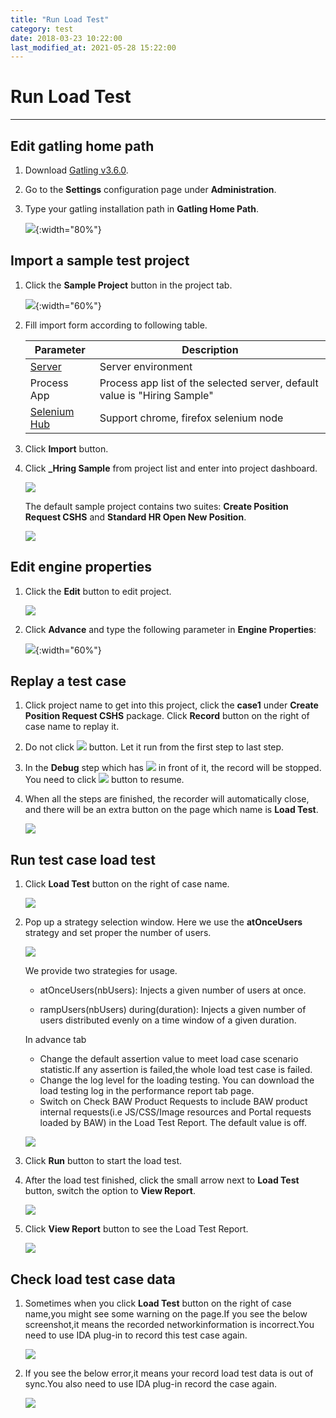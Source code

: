 ```yaml
---
title: "Run Load Test"
category: test
date: 2018-03-23 10:22:00
last_modified_at: 2021-05-28 15:22:00
---
```


# Run Load Test
***

##  Edit gatling home path

  1. Download [Gatling v3.6.0](https://repo1.maven.org/maven2/io/gatling/highcharts/gatling-charts-highcharts-bundle/3.6.0/gatling-charts-highcharts-bundle-3.6.0-bundle.zip).

  2. Go to the **Settings** configuration page under **Administration**.

  3. Type your gatling installation path in **Gatling Home Path**.

     ![][gatling_home]{:width="80%"}

## Import a sample test project

  1. Click the **Sample Project** button in the project tab.

      ![][test_import_form]{:width="60%"}

  2. Fill import form according to following table.

       |   Parameter   | Description    |
       | ------------- |----------------|
       | [Server][1]   |Server environment|
       | Process App   |Process app list of the selected server, default value is "Hiring Sample"|
       | [Selenium Hub][2]  |Support chrome, firefox selenium node|

   3. Click **Import** button.

   4. Click **_Hring Sample** from project list and enter into project dashboard.

       ![][test_hiring_sample_project]

      The default sample project contains two suites: **Create Position Request CSHS** and **Standard HR Open New Position**.

       ![][test_import_left_side_bar]

##  Edit engine properties

  1. Click the **Edit** button to edit project.

     ![][edit_project]

  2. Click **Advance** and type the following parameter in **Engine Properties**:

     ![][enable_load_test]{:width="60%"}

## Replay a test case

  1. Click project name to get into this project, click the **case1** under **Create Position Request CSHS** package. Click **Record** button on the right of case name to replay it.

  2. Do not click ![][test_record_stop] button. Let it run from the first step to last step.

  3. In the **Debug** step which has ![][test_debug_point] in front of it, the record will be stopped. You need to click ![][test_case_record_resume] button to resume.

  4. When all the steps are finished, the recorder will automatically close, and there will be an extra button on the page which name is **Load Test**.

     ![][load_test_button]

## Run test case load test

  1. Click **Load Test** button on the right of case name.

     ![][load_test_button]

  2. Pop up a strategy selection window. Here we use the **atOnceUsers** strategy and set proper the number of users.

     ![][select_strategy]
     
     
     We provide two strategies for usage. 

     - atOnceUsers(nbUsers): Injects a given number of users at once.  

     - rampUsers(nbUsers) during(duration): Injects a given number of users distributed evenly on a time window of a given duration.
     
     In advance tab 
     
     - Change the default assertion value to meet  load case scenario statistic.If any assertion is failed,the whole load test case is failed.
     - Change the log level for the loading testing. You can download the load testing log in the performance report tab page.
     - Switch on Check BAW Product Requests to include BAW product internal requests(i.e JS/CSS/Image resources and Portal requests loaded by BAW) in the Load Test Report. The default value is off.

     ![][gatling_report]

  


  3. Click **Run** button to start the load test.

  4. After the load test finished, click the small arrow next to **Load Test** button, switch the option to **View Report**.

     ![][switch_to_view_report]

  5. Click **View Report** button to see the Load Test Report.

     ![][view_load_test_report]

## Check load test case data

  1. Sometimes when you click **Load Test** button on the right of case name,you might see some warning on the page.If you see the below screenshot,it means the   recorded networkinformation is incorrect.You need to use IDA plug-in to record this test case again.
  
     ![][gatling_network_incorrect]

  2. If you see the below error,it means your record load test data is out of sync.You also need to use IDA plug-in record the case again.
  
     ![][gatling_network_outofdate]

[test_import_form]: ../images/test/test_import_form.png
[edit_project]: ../images/test/edit_project.png
[enable_load_test]: ../images/test/enable_load_test.png
[test_import_left_side_bar]: ../images/test/test_import_left_side_bar.PNG
[test_hiring_sample_project]: ../images/test/test_hiring_sample_project.PNG
[1]: ../administration/administration-baw-configuration.html
[2]: ../administration/administration-selenium-hub-configuration.html
[3]: test-case-report.html
[test_record_stop]: ../images/test/test_record_stop.PNG
[test_record_steps]: ../images/test/test_record_steps.PNG
[test_case_record_resume]: ../images/test/test_case_record_resume.PNG
[load_test_button]: ../images/test/load_test_button.png
[switch_to_view_report]: ../images/test/switch_to_view_report.png
[select_strategy]: ../images/test/select_strategy.png
[view_load_test_report]: ../images/test/view_load_test_report.png
[test_debug_point]: ../images/test/test_debug_point.png
[gatling_home]: ../images/test/gatling_home.png
[gatling_report]: ../images/test/gatling_report.png
[gatling_network_incorrect]: ../images/test/gatling_incorrectnetwork.png
[gatling_network_outofdate]: ../images/test/gatling_outofdatenetwork.png
